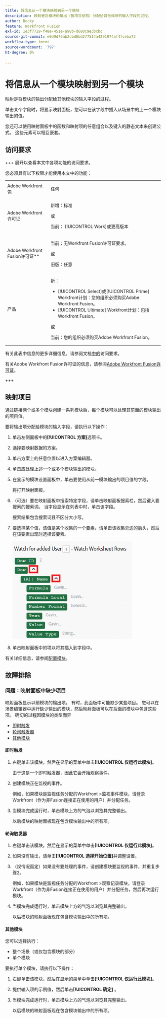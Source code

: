```yaml
---
title: 将信息从一个模块映射到另一个模块
description: 映射是将模块的输出（按项目结构）分配给其他模块的输入字段的过程。
author: Becky
feature: Workfront Fusion
exl-id: 1e3f7729-f48e-451e-a90b-d680c9e3bcbc
source-git-commit: e0d9d76ab2cbd8bd277514a4291974af4fceba73
workflow-type: tm+mt
source-wordcount: '797'
ht-degree: 0%

---
```


# 将信息从一个模块映射到另一个模块

映射是将模块的输出分配给其他模块的输入字段的过程。

单击某个字段时，将显示映射面板，您可以在该字段中插入从场景中的上一个模块输出的值。

您还可以使用映射面板中的函数和映射项的任意组合以及键入的静态文本来创建公式。 这些元素可以相互嵌套。

## 访问要求

+++ 展开以查看本文中各项功能的访问要求。

您必须具有以下权限才能使用本文中的功能：

<table style="table-layout:auto">
 <col> 
 <col> 
 <tbody> 
  <tr> 
   <td role="rowheader">Adobe Workfront包</td> 
   <td> <p>任何</p> </td> 
  </tr> 
  <tr data-mc-conditions=""> 
   <td role="rowheader">Adobe Workfront许可证</td> 
   <td> <p>新增：标准</p><p>或</p><p>当前： [!UICONTROL Work]或更高版本</p> </td> 
  </tr> 
  <tr> 
   <td role="rowheader">Adobe Workfront Fusion许可证**</td> 
   <td>
   <p>当前：无Workfront Fusion许可证要求。</p>
   <p>或</p>
   <p>旧版：任意 </p>
   </td> 
  </tr> 
  <tr> 
   <td role="rowheader">产品</td> 
   <td>
   <p>新：</p> <ul><li>[!UICONTROL Select]或[!UICONTROL Prime] Workfront计划：您的组织必须购买Adobe Workfront Fusion。</li><li>[!UICONTROL Ultimate] Workfront计划：包括Workfront Fusion。</li></ul>
   <p>或</p>
   <p>当前：您的组织必须购买Adobe Workfront Fusion。</p>
   </td> 
  </tr>
 </tbody> 
</table>

有关此表中信息的更多详细信息，请参阅文档[中的](/help/workfront-fusion/references/licenses-and-roles/access-level-requirements-in-documentation.md)访问要求。

有关Adobe Workfront Fusion许可证的信息，请参阅[Adobe Workfront Fusion许可证](/help/workfront-fusion/set-up-and-manage-workfront-fusion/licensing-operations-overview/license-automation-vs-integration.md)。

+++

## 映射项目

通过链接两个或多个模块创建一系列模块后，每个模块可以处理其前面的模块输出的项目值。

要将输出项分配给模块的输入字段，请执行以下操作：

1. 单击左侧面板中的&#x200B;**[!UICONTROL 方案]**&#x200B;选项卡。
1. 选择要映射数据的方案。
1. 单击方案上的任意位置以进入方案编辑器。
1. 单击应处理上述一个或多个模块输出的模块。
1. 在显示的模块设置面板中，单击要使用从前一模块输出的项目值的字段。

   将打开映射面板。

1. （可选）要在映射面板中搜索特定字段，请单击映射面板搜索栏，然后键入要搜索的搜索词。 当字段显示在列表中时，单击该字段。

   搜索结果包含搜索词且不区分大小写。
1. 要选择某个值，该值是某个收集的一个要素，请单击该收集旁边的箭头，然后在该要素出现时选择该要素。

   ![收藏集元素](assets/collection-dropdown.png)

1. 单击映射面板中的项以将其插入到字段中。

有关详细信息，请参阅[配置模块](/help/workfront-fusion/create-scenarios/add-modules/configure-a-modules-settings.md)。


## 故障排除

### 问题：映射面板中缺少项目

映射面板显示以前模块的输出项。 有时，此面板中可能缺少某些项目。 您可以在场景编辑器中运行缺少输出的模块，然后映射面板可以在后面的模块中包含这些项。 确切的过程因模块的类型而异

* [即时触发](#instant-trigger)
* [轮询触发器](#polling-trigger)
* [其他模块](#other-modules)

#### 即时触发

1. 右键单击该模块，然后在显示的菜单中单击&#x200B;**[!UICONTROL 仅运行此模块]**。

   由于这是一个即时触发器，因此它会开始观察事件。

1. 创建模块正在监视的事件。

   例如，如果模块是监视任务分配的Workfront >监视事件模块，请登录Workfront（作为非Fusion连接正在使用的用户）并分配任务。

1. 当模块完成运行时，单击模块上方的气泡以浏览其完整输出。

   以后模块的映射面板现在包含模块输出中的所有项。

#### 轮询触发器

1. 右键单击该模块，然后在显示的菜单中单击&#x200B;**[!UICONTROL 仅运行此模块]**。
1. 如果没有输出，请单击&#x200B;**[!UICONTROL 选择开始位置]**&#x200B;并调整设置。
1. （视情况而定）如果没有要处理的事件，请创建模块要监视的事件，并重复步骤2。

   例如，如果模块是监视任务分配的Workfront >观察记录模块，请登录Workfront（作为非Fusion连接正在使用的用户）并分配任务，然后再次运行模块。

1. 当模块完成运行时，单击模块上方的气泡以浏览其完整输出。

   以后模块的映射面板现在包含模块输出中的所有项。

#### 其他模块

您可以选择执行：

* 整个场景（或仅包含模块的部分）
* 单个模块

要执行单个模块，请执行以下操作：

1. 右键单击该模块，然后在显示的菜单中单击&#x200B;**[!UICONTROL 仅运行此模块]**。
1. 提供输入项的示例值，然后单击&#x200B;**[!UICONTROL 确定]** 。
1. 当模块完成运行时，单击模块上方的气泡以浏览其完整输出。

   以后模块的映射面板现在包含模块输出中的所有项。
